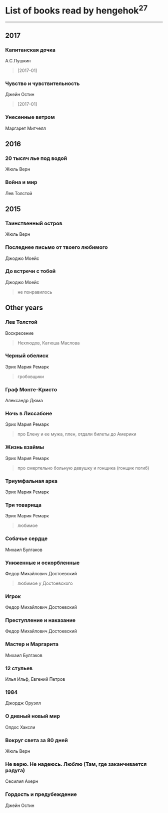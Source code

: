 # List of books read by hengehok<sup>27</sup>
---

## 2017

### Капитанская дочка
А.С.Пушкин
> [2017-01] 


### Чувство и чувствительность
Джейн Остин
> [2017-01] 


### Унесенные ветром
Маргарет Митчелл



## 2016

### 20 тысяч лье под водой
Жюль Верн


### Война и мир
Лев Толстой



## 2015

### Таинственный остров
Жюль Верн


### Последнее письмо от твоего любимого
Джоджо Моейс


### До встречи с тобой
Джоджо Моейс
> не понравилось



## Other years

### Лев Толстой
Воскресение
> Нехлюдов, Катюша Маслова


### Черный обелиск
Эрих Мария Ремарк
> гробовщики


### Граф Монте-Кристо
Александр Дюма


### Ночь в Лиссабоне
Эрих Мария Ремарк
> про Елену и ее мужа, плен, отдали билеты до Америки


### Жизнь взаймы
Эрих Мария Ремарк
> про смертельно больную девушку и гонщика (гонщик погиб)


### Триумфальная арка
Эрих Мария Ремарк


### Три товарища
Эрих Мария Ремарк
> любимое


### Собачье сердце
Михаил Булгаков


### Униженные и оскорбленные
Федор Михайлович Достоевский
> любимое у Достоевского


### Игрок
Федор Михайлович Достоевский


### Преступление и наказание
Федор Михайлович Достоевский


### Мастер и Маргарита
Михаил Булгаков


### 12 стульев
Илья Ильф, Евгений Петров




### 1984
Джордж Оруэлл


### О дивный новый мир
Олдос Хаксли


### Вокруг света за 80 дней
Жюль Верн


### Не верю. Не надеюсь. Люблю (Там, где заканчивается радуга)
Сесилия Ахерн


### Гордость и предубеждение
Джейн Остин



